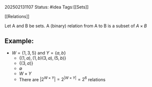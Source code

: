 202502131107
Status: #idea
Tags:[[Sets]]

[[Relations]]

Let A and B be sets. A (binary) relation from A to B is a subset of $A \times B$ 

## Example:
- $W=\{ 1,3,5 \}$  and $Y=\{ a,b \}$
	- $\{ (1,a),(1,b)(3,a),(5,b) \}$
	- $\{ (3,a) \}$
	- $\emptyset$ 
	- $W\times Y$ 
	- There are $|2^{W\times Y}|=2^{|W\times Y|}=2^6$ relations 